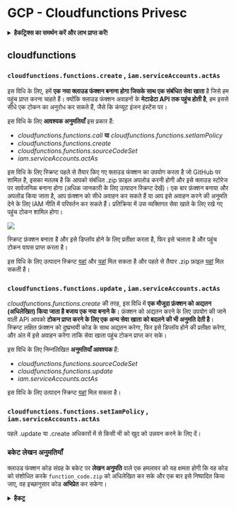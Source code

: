 # GCP - Cloudfunctions Privesc

<details>

<summary><strong>हैकट्रिक्स का समर्थन करें और लाभ प्राप्त करें!</strong></summary>

* यदि आप अपनी कंपनी को **हैकट्रिक्स में विज्ञापित करना चाहते हैं** या यदि आप **PEASS के नवीनतम संस्करण देखना चाहते हैं या HackTricks को PDF में डाउनलोड करना चाहते हैं** तो [**सदस्यता योजनाएं**](https://github.com/sponsors/carlospolop) देखें!
* [**आधिकारिक PEASS और HackTricks स्वैग**](https://peass.creator-spring.com) प्राप्त करें
* [**The PEASS Family**](https://opensea.io/collection/the-peass-family) की खोज करें, हमारा एकल [**NFTs**](https://opensea.io/collection/the-peass-family) संग्रह
* **💬 [**Discord समूह**](https://discord.gg/hRep4RUj7f) या [**टेलीग्राम समूह**](https://t.me/peass) में शामिल हों या मुझे **ट्विटर** पर फ़ॉलो करें 🐦 [**@carlospolopm**](https://twitter.com/carlospolopm)**.**
* **हैकिंग ट्रिक्स साझा करें,** [**HackTricks**](https://github.com/carlospolop/hacktricks) और [**HackTricks Cloud**](https://github.com/carlospolop/hacktricks-cloud) github repos में पीआर जमा करके।

</details>

## cloudfunctions

### `cloudfunctions.functions.create` , `iam.serviceAccounts.actAs`

इस विधि के लिए, हमें **एक नया क्लाउड फंक्शन बनाना होगा जिसके साथ एक संबंधित सेवा खाता** है जिसे हम पहुंच प्राप्त करना चाहते हैं। क्योंकि क्लाउड फंक्शन अवाहनों के **मेटाडेटा API तक पहुंच होती है**, हम इससे सीधे एक टोकन का अनुरोध कर सकते हैं, जैसे कि कंप्यूट इंजन इंस्टेंस पर।

इस विधि के लिए **आवश्यक अनुमतियाँ** इस प्रकार हैं:

* _cloudfunctions.functions.call_ **या** _cloudfunctions.functions.setIamPolicy_
* _cloudfunctions.functions.create_
* _cloudfunctions.functions.sourceCodeSet_
* _iam.serviceAccounts.actAs_

इस विधि के लिए स्क्रिप्ट पहले से तैयार किए गए क्लाउड फंक्शन का उपयोग करता है जो GitHub पर शामिल है, इसका मतलब है कि आपको संबंधित .zip फ़ाइल अपलोड करनी होगी और इसे क्लाउड स्टोरेज पर सार्वजनिक बनाना होगा (अधिक जानकारी के लिए उत्पादन स्क्रिप्ट देखें)। एक बार फ़ंक्शन बनाया और अपलोड किया जाता है, आप फ़ंक्शन को सीधे अवाहन कर सकते हैं या आप इसे अवाहन करने की अनुमति देने के लिए IAM नीति में परिवर्तन कर सकते हैं। प्रतिक्रिया में उस व्यक्तिगत सेवा खाते के लिए रखे गए पहुंच टोकन शामिल होगा।

![](https://rhinosecuritylabs.com/wp-content/uploads/2020/04/image12-750x618.png)

स्क्रिप्ट फ़ंक्शन बनाता है और इसे डिप्लॉय होने के लिए प्रतीक्षा करता है, फिर इसे चलाता है और पहुंच टोकन वापस प्राप्त करता है।

इस विधि के लिए उत्पादन स्क्रिप्ट [यहां](https://github.com/RhinoSecurityLabs/GCP-IAM-Privilege-Escalation/blob/master/ExploitScripts/cloudfunctions.functions.create-call.py) और [यहां](https://github.com/RhinoSecurityLabs/GCP-IAM-Privilege-Escalation/blob/master/ExploitScripts/cloudfunctions.functions.create-setIamPolicy.py) मिल सकता है और पहले से तैयार .zip फ़ाइल [यहां](https://github.com/RhinoSecurityLabs/GCP-IAM-Privilege-Escalation/tree/master/ExploitScripts/CloudFunctions) मिल सकती है।

### `cloudfunctions.functions.update` , `iam.serviceAccounts.actAs`

_cloudfunctions.functions.create_ की तरह, इस विधि में **एक मौजूदा फ़ंक्शन को अद्यतन (अधिलेखित) किया जाता है बजाय एक नया बनाने के**। फ़ंक्शन को अद्यतन करने के लिए उपयोग की जाने वाली API आपको **टोकन प्राप्त करने के लिए एक अन्य सेवा खाता को बदलने की भी अनुमति देती है**। स्क्रिप्ट लक्षित फ़ंक्शन को दुष्प्रभावी कोड के साथ अद्यतन करेगा, फिर इसे डिप्लॉय होने की प्रतीक्षा करेगा, और अंत में इसे अवाहन करेगा ताकि सेवा खाता पहुंच टोकन प्राप्त कर सके।

इस विधि के लिए निम्नलिखित **अनुमतियाँ आवश्यक** हैं:

* _cloudfunctions.functions.sourceCodeSet_
* _cloudfunctions.functions.update_
* _iam.serviceAccounts.actAs_

इस विधि के लिए उत्पादन स्क्रिप्ट [यहां](https://github.com/RhinoSecurityLabs/GCP-IAM-Privilege-Escalation/blob/master/ExploitScripts/cloudfunctions.functions.update.py) मिल सकता है।

### `cloudfunctions.functions.setIamPolicy` , `iam.serviceAccounts.actAs`

पहले .update या .create अधिकारों में से किसी भी को खुद को उन्नयन करने के लिए दें।

### बकेट लेखन अनुमतियाँ

क्लाउड फंक्शन कोड संग्रह के बकेट पर **लेखन अनुमति** वाले एक हमलावर को यह क्षमता होगी कि वह कोड को संशोधित करके `function_code.zip` को अधिलेखित कर सके और एक बार इसे निष्पादित किया जाए, वह इच्छानुसार कोड **अभिप्रेत** कर सकेगा।

<details>

<summary><strong>हैकट्र
